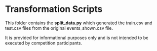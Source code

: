Transformation Scripts
======================

This folder contains the **split_data.py** which generated the train.csv and test.csv files from the original events_shown.csv file.

It is provided for informational purposes only and is not intended to be executed by competition participants.